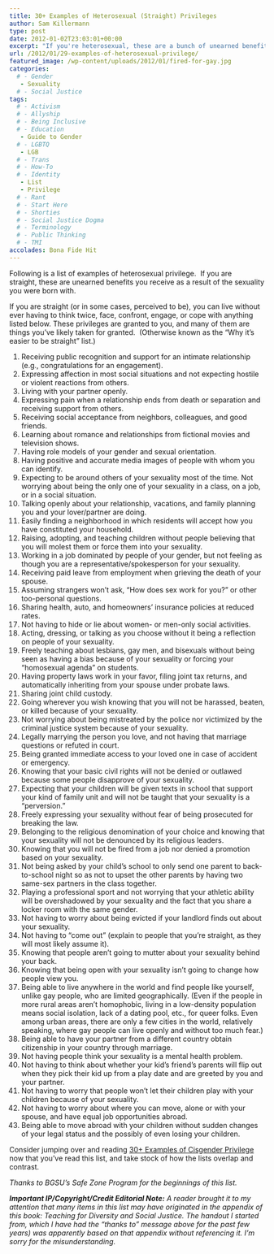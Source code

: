 ```yaml
---
title: 30+ Examples of Heterosexual (Straight) Privileges
author: Sam Killermann
type: post
date: 2012-01-02T23:03:01+00:00
excerpt: "If you're heterosexual, these are a bunch of unearned benefits you get that folks with other sexualities do not. Read them and consider them. It’s not about shame. It’s about understanding."
url: /2012/01/29-examples-of-heterosexual-privilege/
featured_image: /wp-content/uploads/2012/01/fired-for-gay.jpg
categories: 
  # - Gender
   - Sexuality
  # - Social Justice
tags:
  # - Activism
  # - Allyship
  # - Being Inclusive
  # - Education
   - Guide to Gender
  # - LGBTQ
   - LGB
  # - Trans
  # - How-To
  # - Identity
   - List
   - Privilege
  # - Rant
  # - Start Here
  # - Shorties
  # - Social Justice Dogma
  # - Terminology
  # - Public Thinking
  # - TMI
accolades: Bona Fide Hit
---
```

Following is a list of&nbsp;examples of heterosexual privilege. &nbsp;If you are straight,&nbsp;these are unearned benefits you receive as a result of the sexuality you were born with.

If you are straight (or in some cases, perceived to be), you can live without ever having to think twice, face, confront, engage, or cope with anything listed below. These privileges are granted to you, and many of them are things you&#8217;ve likely taken for granted.  (Otherwise known as the &#8220;Why it&#8217;s easier to be straight&#8221; list.)

  1. Receiving public recognition and support for an intimate relationship (e.g., congratulations for an engagement).
  2. Expressing affection in most social situations and not expecting hostile or violent reactions from others.
  3. Living with your partner openly.
  4. Expressing pain when a relationship ends from death or separation and receiving support from others.
  5. Receiving social acceptance from neighbors, colleagues, and good friends.
  6. Learning about romance and relationships from fictional movies and television shows.
  7. Having role models of your gender and sexual orientation.
  8. Having positive and accurate media images of people with whom you can identify.
  9. Expecting to be around others of your sexuality most of the time. Not worrying about being the only one of your sexuality in a class, on a job, or in a social situation.
 10. Talking openly about your relationship, vacations, and family planning you and your lover/partner are doing.
 11. Easily finding a neighborhood in which residents will accept how you have constituted your household.
 12. Raising, adopting, and teaching children without people believing that you will molest them or force them into your sexuality.
 13. Working in a job dominated by people of your gender, but not feeling as though you are a representative/spokesperson for your sexuality.
 14. Receiving paid leave from employment when grieving the death of your spouse.
 15. Assuming strangers won’t ask, “How does sex work for you?” or other too-personal questions.
 16. Sharing health, auto, and homeowners’ insurance policies at reduced rates.
 17. Not having to hide or lie about women- or men-only social activities.
 18. Acting, dressing, or talking as you choose without it being a reflection on people of your sexuality.
 19. Freely teaching about lesbians, gay men, and bisexuals without being seen as having a bias because of your sexuality or forcing your “homosexual agenda” on students.
 20. Having property laws work in your favor, filing joint tax returns, and automatically inheriting from your spouse under probate laws.
 21. Sharing joint child custody.
 22. Going wherever you wish knowing that you will not be harassed, beaten, or killed because of your sexuality.
 23. Not worrying about being mistreated by the police nor victimized by the criminal justice system because of your sexuality.
 24. Legally marrying the person you love, and not having that marriage questions or refuted in court.
 25. Being granted immediate access to your loved one in case of accident or emergency.
 26. Knowing that your basic civil rights will not be denied or outlawed because some people disapprove of your sexuality.
 27. Expecting that your children will be given texts in school that support your kind of family unit and will not be taught that your sexuality is a “perversion.”
 28. Freely expressing your sexuality without fear of being prosecuted for breaking the law.
 29. Belonging to the religious denomination of your choice and knowing that your sexuality will not be denounced by its religious leaders.
 30. Knowing that you will not be fired from a job nor denied a promotion based on your sexuality.
 31. Not being asked by your child’s school to only send one parent to back-to-school night so as not to upset the other parents by having two same-sex partners in the class together.
 32. Playing a professional sport and not worrying that your athletic ability will be overshadowed by your sexuality and the fact that you share a locker room with the same gender.
 33. Not having to worry about being evicted if your landlord finds out about your sexuality.
 34. Not having to “come out” (explain to people that you’re straight, as they will most likely assume it).
 35. Knowing that people aren’t going to mutter about your sexuality behind your back.
 36. Knowing that being open with your sexuality isn’t going to change how people view you.
 37. Being able to live anywhere in the world and find people like yourself, unlike gay people, who are limited geographically. (Even if the people in more rural areas aren’t homophobic, living in a low-density population means social isolation, lack of a dating pool, etc., for queer folks. Even among urban areas, there are only a few cities in the world, relatively speaking, where gay people can live openly and without too much fear.)
 38. Being able to have your partner from a different country obtain citizenship in your country through marriage.
 39. Not having people think your sexuality is a mental health problem.
 40. Not having to think about whether your kid’s friend’s parents will flip out when they pick their kid up from a play date and are greeted by you and your partner.
 41. Not having to worry that people won’t let their children play with your children because of your sexuality.
 42. Not having to worry about where you can move, alone or with your spouse, and have equal job opportunities abroad.
 43. Being able to move abroad with your children without sudden changes of your legal status and the possibly of even losing your children.

Consider jumping over and reading [30+ Examples of Cisgender Privilege][3] now that you&#8217;ve read this list, and take stock of how the lists overlap and contrast.

_Thanks to BGSU&#8217;s Safe Zone Program for the beginnings of this list._

**_Important IP/Copyright/Credit Editorial Note:_** _A reader brought it to my attention that many items in this list may have originated in the appendix of this book: Teaching for Diversity and Social Justice. The handout I started from, which I have had the &#8220;thanks to&#8221; message above for the past few years) was apparently based on that appendix without referencing it. I&#8217;m sorry for the misunderstanding._

 [1]: https://0afb8f23-e02f-4bd2-a9ce-bafa1dce6d8c.app.getshifter.io:27047/wp-content/themes/ipm4/library/images/a-guide-to-gender-2nd-edition-sam-killermann-200.jpg
 [2]: https://bit.ly/2m4IAFr "A Guide to Gender 2nd Edition by Sam Killermann"
 [3]: /2011/11/list-of-cisgender-privileges/